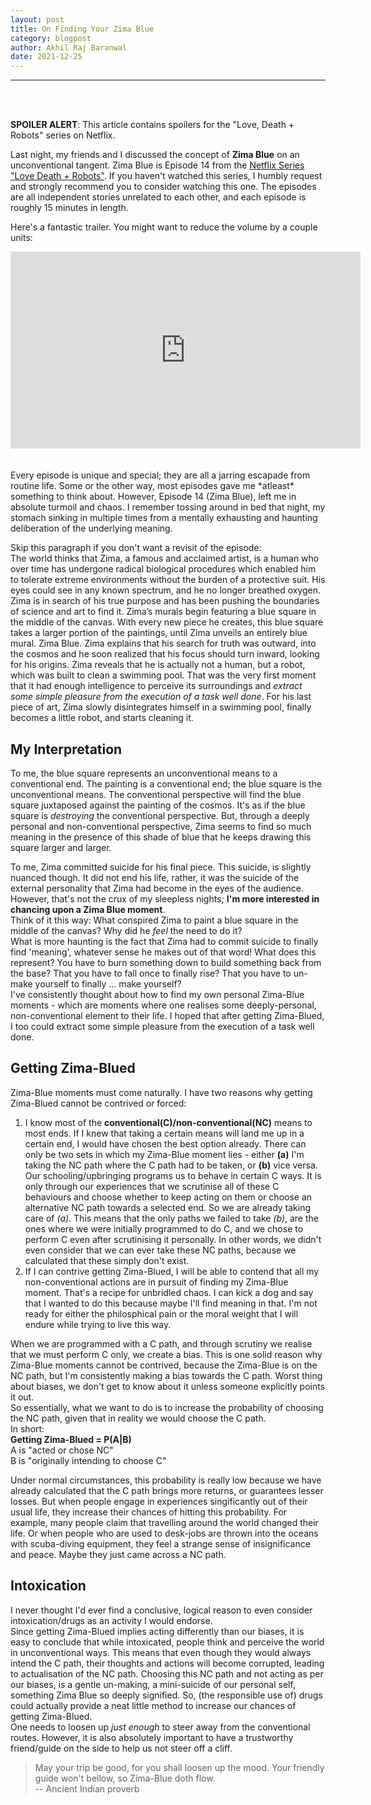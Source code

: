 ```yaml
---
layout: post
title: On Finding Your Zima Blue
category: blogpost
author: Akhil Raj Baranwal
date: 2021-12-25
---
```


---
<br>
<br>

**SPOILER ALERT**: This article contains spoilers for the "Love, Death + Robots" series on Netflix.

Last night, my friends and I discussed the concept of **Zima Blue** on an unconventional tangent. Zima Blue is Episode 14 from the [Netflix Series "Love Death + Robots"](https://www.netflix.com/in/title/80174608). If you haven't watched this series, I humbly request and strongly recommend you to consider watching this one.
The episodes are all independent stories unrelated to each other, and each episode is roughly 15 minutes in length.

Here's a fantastic trailer. You might want to reduce the volume by a couple units:

<div style="text-align:center">
<iframe width="560" height="315" src="https://www.youtube.com/embed/wUFwunMKa4E" title="YouTube video player" frameborder="0" allow="accelerometer; autoplay; clipboard-write; encrypted-media; gyroscope; picture-in-picture" allowfullscreen></iframe></div>

<br>
<br>
Every episode is unique and special; they are all a jarring escapade from routine life. Some or the other way, most episodes gave me *atleast* something to think about. However, Episode 14 (Zima Blue), left me in absolute turmoil and chaos. I remember tossing around in bed that night, my stomach sinking in multiple times from a mentally exhausting and haunting deliberation of the underlying meaning.

Skip this paragraph if you don't want a revisit of the episode:<br>
The world thinks that Zima, a famous and acclaimed artist, is a human who over time has undergone radical biological procedures which enabled him to tolerate extreme environments without the burden of a protective suit. His eyes could see in any known spectrum, and he no longer breathed oxygen. Zima is in search of his true purpose and has been pushing the boundaries of science and art to find it. Zima’s murals begin featuring a blue square in the middle of the canvas. With every new piece he creates, this blue square takes a larger portion of the paintings, until Zima unveils an entirely blue mural. Zima Blue. Zima explains that his search for truth was outward, into the cosmos and he soon realized that his focus should turn inward, looking for his origins. Zima reveals that he is actually not a human, but a robot, which was built to clean a swimming pool. That was the very first moment that it had enough intelligence to perceive its surroundings and *extract some simple pleasure from the execution of a task well done*. For his last piece of art, Zima slowly disintegrates himself in a swimming pool, finally becomes a little robot, and starts cleaning it.

## My Interpretation

To me, the blue square represents an unconventional means to a conventional end. The painting is a conventional end; the blue square is the unconventional means. The conventional perspective will find the blue square juxtaposed against the painting of the cosmos. It's as if the blue square is *destroying* the conventional perspective. But, through a deeply personal and non-conventional perspective, Zima seems to find so much meaning in the presence of this shade of blue that he keeps drawing this square larger and larger.

To me, Zima committed suicide for his final piece. This suicide, is slightly nuanced though. It did not end his life, rather, it was the suicide of the external personality that Zima had become in the eyes of the audience. However, that's not the crux of my sleepless nights; **I'm more interested in chancing upon a Zima Blue moment**.<br>
Think of it this way: What conspired Zima to paint a blue square in the middle of the canvas? Why did he *feel* the need to do it?<br>
What is more haunting is the fact that Zima had to commit suicide to finally find 'meaning', whatever sense he makes out of that word! What does this represent? You have to burn something down to build something back from the base? That you have to fall once to finally rise? That you have to un-make yourself to finally ... make yourself?<br>
I've consistently thought about how to find my own personal Zima-Blue moments - which are moments where one realises some deeply-personal, non-conventional element to their life. I hoped that after getting Zima-Blued, I too could extract some simple pleasure from the execution of a task well done.

## Getting Zima-Blued

Zima-Blue moments must come naturally. I have two reasons why getting Zima-Blued cannot be contrived or forced:<br>
1. I know most of the **conventional(C)/non-conventional(NC)** means to most ends. If I knew that taking a certain means will land me up in a certain end, I would have chosen the best option already. There can only be two sets in which my Zima-Blue moment lies - either **(a)** I'm taking the NC path where the C path had to be taken, or **(b)** vice versa. Our schooling/upbringing programs us to behave in certain C ways. It is only through our experiences that we scrutinise all of these C behaviours and choose whether to keep acting on them or choose an alternative NC path towards a selected end. So we are already taking care of *(a)*. This means that the only paths we failed to take *(b)*, are the ones where we were initially programmed to do C, and we chose to perform C even after scrutinising it personally. In other words, we didn't even consider that we can ever take these NC paths, because we calculated that these simply don't exist.
2. If I can contrive getting Zima-Blued, I will be able to contend that all my non-conventional actions are in pursuit of finding my Zima-Blue moment. That's a recipe for unbridled chaos. I can kick a dog and say that I wanted to do this because maybe I'll find meaning in that. I'm not ready for either the philosphical pain or the moral weight that I will endure while trying to live this way.


When we are programmed with a C path, and through scrutiny we realise that we must perform C only, we create a bias. This is one solid reason why Zima-Blue moments cannot be contrived, because the Zima-Blue is on the NC path, but I'm consistently making a bias towards the C path. Worst thing about biases, we don't get to know about it unless someone explicitly points it out.<br>
So essentially, what we want to do is to increase the probability of choosing the NC path, given that in reality we would choose the C path.<br>
In short:<br>
**Getting Zima-Blued = P(A|B)**<br>
A is "acted or chose NC"<br>
B is "originally intending to choose C"


Under normal circumstances, this probability is really low because we have already calculated that the C path brings more returns, or guarantees lesser losses. But when people engage in experiences singificantly out of their usual life, they increase their chances of hitting this probability. For example, many people claim that travelling around the world changed their life. Or when people who are used to desk-jobs are thrown into the oceans with scuba-diving equipment, they feel a strange sense of insignificance and peace. Maybe they just came across a NC path.


## Intoxication

I never thought I'd ever find a conclusive, logical reason to even consider intoxication/drugs as an activity I would endorse.<br>
Since getting Zima-Blued implies acting differently than our biases, it is easy to conclude that while intoxicated, people think and perceive the world in unconventional ways. This means that even though they would always intend the C path, their thoughts and actions will become corrupted, leading to actualisation of the NC path. Choosing this NC path and not acting as per our biases, is a gentle un-making, a mini-suicide of our personal self, something Zima Blue so deeply signified. So, (the responsible use of) drugs could actually provide a neat little method to increase our chances of getting Zima-Blued.<br>
One needs to loosen up *just enough* to steer away from the conventional routes. However, it is also absolutely important to have a trustworthy friend/guide on the side to help us not steer off a cliff.


> May your trip be good, for you shall loosen up the mood. Your friendly guide won't bellow, so Zima-Blue doth flow.<br>
 -- Ancient Indian proverb
